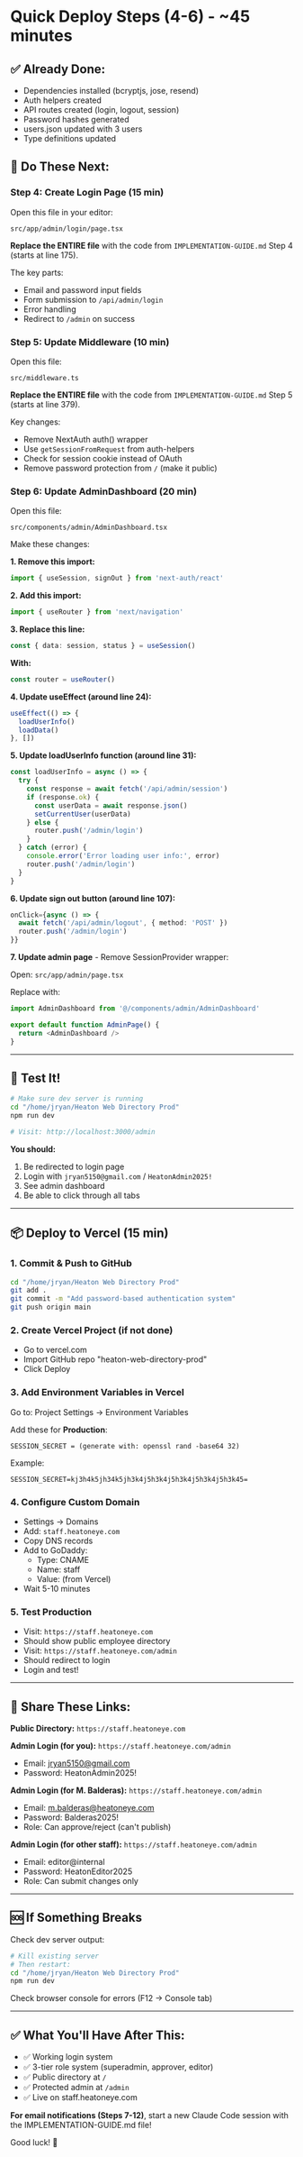 # Quick Deploy Steps (4-6) - ~45 minutes

## ✅ Already Done:
- Dependencies installed (bcryptjs, jose, resend)
- Auth helpers created
- API routes created (login, logout, session)
- Password hashes generated
- users.json updated with 3 users
- Type definitions updated

## 🔨 Do These Next:

### Step 4: Create Login Page (15 min)

Open this file in your editor:
```
src/app/admin/login/page.tsx
```

**Replace the ENTIRE file** with the code from `IMPLEMENTATION-GUIDE.md` Step 4 (starts at line 175).

The key parts:
- Email and password input fields
- Form submission to `/api/admin/login`
- Error handling
- Redirect to `/admin` on success

### Step 5: Update Middleware (10 min)

Open this file:
```
src/middleware.ts
```

**Replace the ENTIRE file** with the code from `IMPLEMENTATION-GUIDE.md` Step 5 (starts at line 379).

Key changes:
- Remove NextAuth auth() wrapper
- Use `getSessionFromRequest` from auth-helpers
- Check for session cookie instead of OAuth
- Remove password protection from `/` (make it public)

### Step 6: Update AdminDashboard (20 min)

Open this file:
```
src/components/admin/AdminDashboard.tsx
```

Make these changes:

**1. Remove this import:**
```typescript
import { useSession, signOut } from 'next-auth/react'
```

**2. Add this import:**
```typescript
import { useRouter } from 'next/navigation'
```

**3. Replace this line:**
```typescript
const { data: session, status } = useSession()
```
**With:**
```typescript
const router = useRouter()
```

**4. Update useEffect (around line 24):**
```typescript
useEffect(() => {
  loadUserInfo()
  loadData()
}, [])
```

**5. Update loadUserInfo function (around line 31):**
```typescript
const loadUserInfo = async () => {
  try {
    const response = await fetch('/api/admin/session')
    if (response.ok) {
      const userData = await response.json()
      setCurrentUser(userData)
    } else {
      router.push('/admin/login')
    }
  } catch (error) {
    console.error('Error loading user info:', error)
    router.push('/admin/login')
  }
}
```

**6. Update sign out button (around line 107):**
```typescript
onClick={async () => {
  await fetch('/api/admin/logout', { method: 'POST' })
  router.push('/admin/login')
}}
```

**7. Update admin page** - Remove SessionProvider wrapper:

Open: `src/app/admin/page.tsx`

Replace with:
```typescript
import AdminDashboard from '@/components/admin/AdminDashboard'

export default function AdminPage() {
  return <AdminDashboard />
}
```

---

## 🧪 Test It!

```bash
# Make sure dev server is running
cd "/home/jryan/Heaton Web Directory Prod"
npm run dev

# Visit: http://localhost:3000/admin
```

**You should:**
1. Be redirected to login page
2. Login with `jryan5150@gmail.com` / `HeatonAdmin2025!`
3. See admin dashboard
4. Be able to click through all tabs

---

## 📦 Deploy to Vercel (15 min)

### 1. Commit & Push to GitHub
```bash
cd "/home/jryan/Heaton Web Directory Prod"
git add .
git commit -m "Add password-based authentication system"
git push origin main
```

### 2. Create Vercel Project (if not done)
- Go to vercel.com
- Import GitHub repo "heaton-web-directory-prod"
- Click Deploy

### 3. Add Environment Variables in Vercel
Go to: Project Settings → Environment Variables

Add these for **Production**:
```
SESSION_SECRET = (generate with: openssl rand -base64 32)
```

Example:
```
SESSION_SECRET=kj3h4k5jh34k5jh3k4j5h3k4j5h3k4j5h3k4j5h3k45=
```

### 4. Configure Custom Domain
- Settings → Domains
- Add: `staff.heatoneye.com`
- Copy DNS records
- Add to GoDaddy:
  - Type: CNAME
  - Name: staff
  - Value: (from Vercel)
- Wait 5-10 minutes

### 5. Test Production
- Visit: `https://staff.heatoneye.com`
- Should show public employee directory
- Visit: `https://staff.heatoneye.com/admin`
- Should redirect to login
- Login and test!

---

## 📧 Share These Links:

**Public Directory:**
`https://staff.heatoneye.com`

**Admin Login (for you):**
`https://staff.heatoneye.com/admin`
- Email: jryan5150@gmail.com
- Password: HeatonAdmin2025!

**Admin Login (for M. Balderas):**
`https://staff.heatoneye.com/admin`
- Email: m.balderas@heatoneye.com
- Password: Balderas2025!
- Role: Can approve/reject (can't publish)

**Admin Login (for other staff):**
`https://staff.heatoneye.com/admin`
- Email: editor@internal
- Password: HeatonEditor2025
- Role: Can submit changes only

---

## 🆘 If Something Breaks

Check dev server output:
```bash
# Kill existing server
# Then restart:
cd "/home/jryan/Heaton Web Directory Prod"
npm run dev
```

Check browser console for errors (F12 → Console tab)

---

## ✅ What You'll Have After This:

- ✅ Working login system
- ✅ 3-tier role system (superadmin, approver, editor)
- ✅ Public directory at `/`
- ✅ Protected admin at `/admin`
- ✅ Live on staff.heatoneye.com

**For email notifications (Steps 7-12)**, start a new Claude Code session with the IMPLEMENTATION-GUIDE.md file!

Good luck! 🚀
